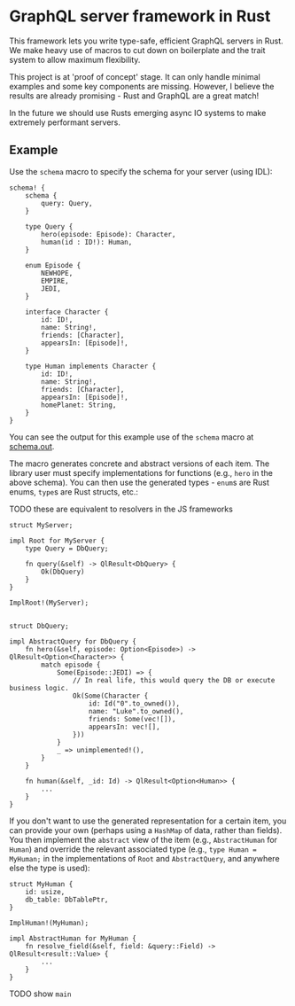 # GraphQL server framework in Rust

This framework lets you write type-safe, efficient GraphQL servers in Rust. We
make heavy use of macros to cut down on boilerplate and the trait system to
allow maximum flexibility.

This project is at 'proof of concept' stage. It can only handle minimal examples
and some key components are missing. However, I believe the results are already
promising - Rust and GraphQL are a great match!

In the future we should use Rusts emerging async IO systems to make extremely
performant servers.


## Example

Use the `schema` macro to specify the schema for your server (using IDL):

```
schema! {
    schema {
        query: Query,
    }

    type Query {
        hero(episode: Episode): Character,
        human(id : ID!): Human,
    }

    enum Episode {
        NEWHOPE,
        EMPIRE,
        JEDI,
    }

    interface Character {
        id: ID!,
        name: String!,
        friends: [Character],
        appearsIn: [Episode]!,
    }

    type Human implements Character {
        id: ID!,
        name: String!,
        friends: [Character],
        appearsIn: [Episode]!,
        homePlanet: String,
    }
}
```

You can see the output for this example use of the `schema` macro at [schema.out](examples/trilogy/schema.out).

The macro generates concrete and abstract versions of each item. The library user
must specify implementations for functions (e.g., `hero` in the above schema).
You can then use the generated types - `enum`s are Rust enums, `type`s are Rust
structs, etc.:

TODO these are equivalent to resolvers in the JS frameworks

```
struct MyServer;

impl Root for MyServer {
    type Query = DbQuery;

    fn query(&self) -> QlResult<DbQuery> {
        Ok(DbQuery)
    }
}

ImplRoot!(MyServer);


struct DbQuery;

impl AbstractQuery for DbQuery {
    fn hero(&self, episode: Option<Episode>) -> QlResult<Option<Character>> {
        match episode {
            Some(Episode::JEDI) => {
                // In real life, this would query the DB or execute business logic.
                Ok(Some(Character {
                    id: Id("0".to_owned()),
                    name: "Luke".to_owned(),
                    friends: Some(vec![]),
                    appearsIn: vec![],
                }))
            }
            _ => unimplemented!(),
        }
    }

    fn human(&self, _id: Id) -> QlResult<Option<Human>> {
        ...
    }
}
```

If you don't want to use the generated representation for a certain item, you
can provide your own (perhaps using a `HashMap` of data, rather than fields).
You then implement the `abstract` view of the item (e.g., `AbstractHuman` for
`Human`) and override the relevant associated type (e.g., `type Human = MyHuman;`
in the implementations of `Root` and `AbstractQuery`, and anywhere else the type
is used):

```
struct MyHuman {
    id: usize,
    db_table: DbTablePtr,
}

ImplHuman!(MyHuman);

impl AbstractHuman for MyHuman {
    fn resolve_field(&self, field: &query::Field) -> QlResult<result::Value> {
        ...
    }
}
```

TODO show `main`
